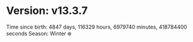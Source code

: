 # Version: v13.3.7
Time since birth: 4847 days, 116329 hours, 6979740 minutes, 418784400 seconds
Season: Winter ❄️
